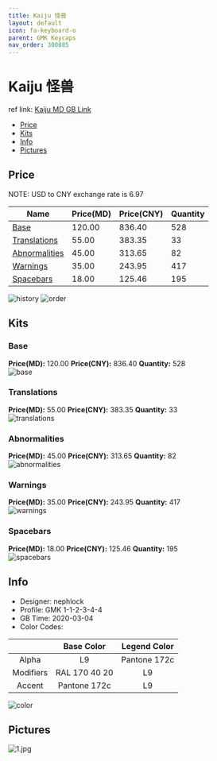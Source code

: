 ```yaml
---
title: Kaiju 怪兽
layout: default
icon: fa-keyboard-o
parent: GMK Keycaps
nav_order: 300885
---
```


# Kaiju 怪兽

ref link: [Kaiju MD GB Link](https://drop.com/buy/drop-nephlock-gmk-kaiju-custom-keycap-set)  
* [Price](#price)  
* [Kits](#kits)  
* [Info](#info)  
* [Pictures](#pictures)  


## Price  

NOTE: USD to CNY exchange rate is 6.97

| Name          | Price(MD)    |  Price(CNY) | Quantity |
| ------------- | ------------ |  ---------- | -------- |
|[Base](#base)|120.00|836.40|528|
|[Translations](#translations)|55.00|383.35|33|
|[Abnormalities](#abnormalities)|45.00|313.65|82|
|[Warnings](#warnings)|35.00|243.95|417|
|[Spacebars](#spacebars)|18.00|125.46|195|

<img src="{{ 'assets/images/gmk-keycaps/kaiju/history.png' | relative_url }}" alt="history" class="image featured">
<img src="{{ 'assets/images/gmk-keycaps/kaiju/order.png' | relative_url }}" alt="order" class="image featured">

## Kits  
### Base  
**Price(MD):** 120.00    **Price(CNY):** 836.40    **Quantity:** 528  
<img src="{{ 'assets/images/gmk-keycaps/kaiju/kits_pics/base.jpg' | relative_url }}" alt="base" class="image featured">

### Translations  
**Price(MD):** 55.00    **Price(CNY):** 383.35    **Quantity:** 33  
<img src="{{ 'assets/images/gmk-keycaps/kaiju/kits_pics/translations.jpg' | relative_url }}" alt="translations" class="image featured">

### Abnormalities  
**Price(MD):** 45.00    **Price(CNY):** 313.65    **Quantity:** 82  
<img src="{{ 'assets/images/gmk-keycaps/kaiju/kits_pics/abnormalities.jpg' | relative_url }}" alt="abnormalities" class="image featured">

### Warnings  
**Price(MD):** 35.00    **Price(CNY):** 243.95    **Quantity:** 417  
<img src="{{ 'assets/images/gmk-keycaps/kaiju/kits_pics/warnings.jpg' | relative_url }}" alt="warnings" class="image featured">

### Spacebars  
**Price(MD):** 18.00    **Price(CNY):** 125.46    **Quantity:** 195  
<img src="{{ 'assets/images/gmk-keycaps/kaiju/kits_pics/spacebars.jpg' | relative_url }}" alt="spacebars" class="image featured">


## Info  
* Designer: nephlock  
* Profile: GMK 1-1-2-3-4-4  
* GB Time: 2020-03-04  
* Color Codes:  

| |Base Color     | Legend Color
| :-------------: | :-------------: | :------------:
|Alpha|L9|Pantone 172c
|Modifiers|RAL 170 40 20|L9
|Accent|Pantone 172c|L9

<img src="{{ 'assets/images/gmk-keycaps/kaiju/color.jpg' | relative_url }}" alt="color" class="image featured">


## Pictures  
<img src="{{ 'assets/images/gmk-keycaps/kaiju/rendering_pics/1.jpg' | relative_url }}" alt="1.jpg" class="image featured">
